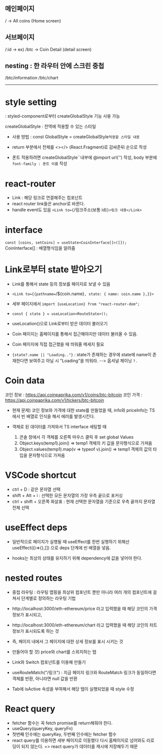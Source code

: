 ## 메인페이지

/ -> All coins (Home screen)

## 서브페이지

/:id -> ex) /btc -> Coin Detail (detail screen)

## nesting : 한 라우터 안에 스크린 중첩

/btc/information
/btc/chart

---

# style setting

: styled-component로부터 createGlobalStyle 기능 사용 가능

createGlobalStyle : 전역에 적용할 수 있는 스타일

- 사용 방법 : const GlobalStyle = createGlobalStyle`적용할 스타일 내용`
- return 부분에서 전체를 <></> (React.Fragment)로 감싸준뒤 <GlobalStyle /><Router /> 순으로 작성

- 폰트 적용하려면 createGlobalStyle``내부에 @import url('') 작성, body 부분에`font-family : 폰트 이름` 작성

# react-router

- Link : 해당 링크로 연결해주는 컴포넌트
- react router link들은 anchor로 바뀐다.
- handle event도 있음
  `<Link to={`/링크주소(보통 id)`}>링크 내용</Link>`

# interface

`const [coins, setCoins] = useState<CoinInterface[]>([]);`
CoinInterface[] : 배열형식임을 알려줌

# Link로부터 state 받아오기

- Link를 통해서 state 등의 정보를 페이지로 보낼 수 있음
- `<Link to={{pathname=`/${coin.name}`, state: { name: coin.name },}}>`
- 세부 페이지에서 `import {useLocation} from "react-router-dom";`
- `const { state } = useLocation<RouteState>();`
- useLocation()으로 Link로부터 받은 데이터 불러오기

- Coin 페이지는 홈페이지를 통해서 접근해야지만 데이터 불러올 수 있음.
- Coin 페이지에 직접 접근했을 때 띄워줄 메세지 필요
- `{state?.name || "Loading.."}` : state가 존재하는 경우에 state에 name이 존재한다면 보여주고 아닐 시 "Loading"을 띄워라. --> 옵셔널 체이닝 `?.`

# Coin data

코인 정보 : https://api.coinpaprika.com/v1/coins/btc-bitcoin
코인 가격 : https://api.coinpaprika.com/v1/tickers/btc-bitcoin

- 현재 문제) 코인 정보와 가격에 대한 state를 만들었을 때, info와 priceInfo는 TS에서 빈 배열로 인식을 해서 에러를 발생시킨다.

- 객체로 된 데이터를 가져와서 TS interface 세팅할 때
  1. 콘솔 창에서 각 객체를 오른쪽 마우스 클릭 후 set global Values
  2. Object.keys(temp1).join() => temp1 객체의 키 값을 문자형식으로 가져옴
  3. Object.values(temp1).map(v => typeof v).join() => temp1 객체의 값의 타입을 문자형식으로 가져옴

# VSCode shortcut

- ctrl + D : 같은 문자열 선택
- shift + Alt + i : 선택한 모든 문자열의 가장 우측 끝으로 포커싱
- ctrl + shift + 오른쪽 화살표 : 현재 선택한 문자열을 기준으로 우측 끝까지 문자열 전체 선택

# useEffect deps

- 일반적으로 페이지가 실행될 때 useEffect를 한번 실행하기 위해선 useEffect(()=>{},[]) 으로 deps 단계에 빈 배열을 넣음.

- hooks는 최상의 상태를 유지하기 위해 dependency에 값을 넣어야 한다.

# nested routes

- 중첩 라우팅 : 라우팅 맵핑을 최상위 컴포넌트 뿐만 아니라 여러 개의 컴포넌트에 걸쳐서 단계별로 정의하는 라우팅 기법

- http://localhost:3000/eth-ethereum/price 라고 입력했을 때 해당 코인의 가격 정보가 표시되고,
- http://localhost:3000/eth-ethereum/chart 라고 입력했을 때 해당 코인의 차트 정보가 표시되도록 하는 것

- 즉, 페이지 내에서 그 페이지에 대한 상세 정보를 표시 시키는 것

- 만들어야 할 것) price와 chart를 스위치하는 탭
- Link와 Switch 컴포넌트를 이용해 만들기

- useRouteMatch("/링크") : 지금 페이지 링크와 RouteMatch 링크가 동일하다면 객체를 반환, 아니라면 null 값을 반환
- Tab에 isActive 속성을 부여해서 해당 탭이 실행되었을 때 style 수정

# React query

- fetcher 함수는 꼭 fetch promise를 return해줘야 한다.
- useQuery(queryKey, queryFn)
- 첫번째 인수에는 queryKey, 두번째 인수에는 fetcher 함수
- react query를 이용하면 세부 페이지로 이동했다 다시 홈페이지로 넘어와도 리로딩이 되지 않는다. => react query가 데이터를 캐시에 저장해두기 때문
